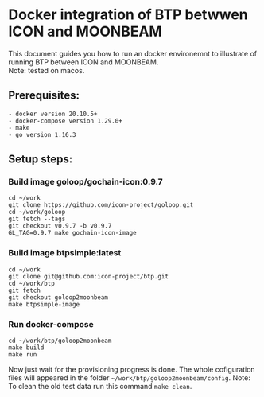 # Docker integration of BTP betwwen ICON and MOONBEAM

This document guides you how to run an docker environemnt to illustrate of running BTP between ICON and MOONBEAM.   
Note: tested on macos.

## Prerequisites:  
```
- docker version 20.10.5+
- docker-compose version 1.29.0+
- make
- go version 1.16.3
```

## Setup steps:  


### Build image goloop/gochain-icon:0.9.7

```
cd ~/work
git clone https://github.com/icon-project/goloop.git
cd ~/work/goloop
git fetch --tags
git checkout v0.9.7 -b v0.9.7
GL_TAG=0.9.7 make gochain-icon-image
```

### Build image btpsimple:latest

```
cd ~/work
git clone git@github.com:icon-project/btp.git
cd ~/work/btp
git fetch
git checkout goloop2moonbeam
make btpsimple-image
```

### Run docker-compose

```
cd ~/work/btp/goloop2moonbeam
make build
make run
```

Now just wait for the provisioning progress is done. The whole cofiguration files will appeared in the folder `~/work/btp/goloop2moonbeam/config`.
Note: To clean the old test data run this command `make clean`.
